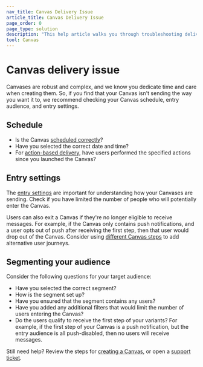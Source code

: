 ```yaml
---
nav_title: Canvas Delivery Issue
article_title: Canvas Delivery Issue
page_order: 0
page_type: solution
description: "This help article walks you through troubleshooting delivery issues with your Canvas."
tool: Canvas
---
```


# Canvas delivery issue

Canvases are robust and complex, and we know you dedicate time and care when creating them. So, if you find that your Canvas isn't sending the way you want it to, we recommend checking your Canvas schedule, entry audience, and entry settings.

## Schedule

- Is the Canvas [scheduled correctly]({{site.baseurl}}/user_guide/engagement_tools/canvas/create_a_canvas/create_a_canvas/#scheduled-delivery)?
- Have you selected the correct date and time?
- For [action-based delivery]({{site.baseurl}}/user_guide/engagement_tools/canvas/create_a_canvas/create_a_canvas/#action-based-delivery), have users performed the specified actions since you launched the Canvas?

## Entry settings

The [entry settings]({{site.baseurl}}/user_guide/engagement_tools/canvas/create_a_canvas/create_a_canvas/#step-2-set-up-your-canvas) are important for understanding how your Canvases are sending. Check if you have limited the number of people who will potentially enter the Canvas.

Users can also exit a Canvas if they're no longer eligible to receive messages. For example, if the Canvas only contains push notifications, and a user opts out of push after receiving the first step, then that user would drop out of the Canvas. Consider using [different Canvas steps]({{site.baseurl}}/user_guide/engagement_tools/canvas/canvas_components) to add alternative user journeys.

## Segmenting your audience

Consider the following questions for your target audience:

- Have you selected the correct segment?
- How is the segment set up?
- Have you ensured that the segment contains any users?
- Have you added any additional filters that would limit the number of users entering the Canvas?
- Do the users qualify to receive the first step of your variants? For example, if the first step of your Canvas is a push notification, but the entry audience is all push-disabled, then no users will receive messages.

Still need help? Review the steps for [creating a Canvas]({{site.baseurl}}/user_guide/engagement_tools/canvas/create_a_canvas/create_a_canvas/), or open a [support ticket]({{site.baseurl}}/braze_support/).
